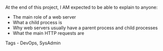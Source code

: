 At the end of this project, I AM expected to be able to explain to anyone:

- The main role of a web server
- What a child process is
- Why web servers usually have a parent process and child processes
- What the main HTTP requests are

Tags - DevOps, SysAdmin
